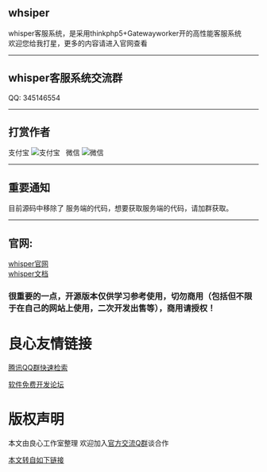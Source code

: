 ## whsiper
whisper客服系统，是采用thinkphp5+Gatewayworker开的高性能客服系统  
欢迎您给我打星，更多的内容请进入官网查看

***
## whisper客服系统交流群 
QQ: 345146554

***
## 打赏作者  
支付宝
![支付宝](http://www.baiyf.com/media/AliPay_200.png)  
微信
![微信](http://www.baiyf.com/media/WeixinPay_200.png) 

***  
## 重要通知
目前源码中移除了 服务端的代码，想要获取服务端的代码，请加群获取。

***
## 官网:
[whisper官网](http://u.720life.cn/g/078837008ac098d4c20cf915dc14dd6296940d47752d23650bb9f9568e7a60ee)  
[whisper文档](http://u.720life.cn/g/4b6a3075503e6ebb75dde007bab1013899466fbf6e2f63b998cb22d73e536865)

### 很重要的一点，开源版本仅供学习参考使用，切勿商用（包括但不限于在自己的网站上使用，二次开发出售等），商用请授权！



 # 良心友情链接

[腾讯QQ群快速检索](http://u.720life.cn/s/8cf73f7c)

[软件免费开发论坛](http://u.720life.cn/s/bbb01dc0)

# 版权声明 

本文由良心工作室整理 欢迎加入[官方交流Q群](https://u.720life.cn/s/f2316816)谈合作

[本文转自如下链接](http://u.720life.cn/g/2e71d0f0a5c601172267ba20d3a43c6eae2f795196e4be77406915c3164a7ef66ad502fb582beae521bb9c6561e55bb59f191e52ba5b3c718b30f5e37413c3a9)